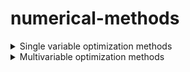 # numerical-methods
<details>
           <summary>Single variable optimization methods</summary>
<details>
           <summary>Bolzano method</summary>
           <br/>
           You should specify:
           <ul>
           <li>
           <b>a</b>: real number
           </li>
           <li>
             <b>b</b>: real number
             </li>
             <li>
           <b>eps</b>: real number
           </li>
           <li>
             <b>func</b>: Func class instance, with lambda function and it's string representation
             </li>
             <li>
             <b>deriv</b>: Func class instance, with lambda function and it's string representation
             </li>
             </ul>
             
https://github.com/alexeikeler/numerical-methods/blob/661d7b3da09461fcbf4bbe50daefd2b8b220d24e/BolzanoMethod.py#L71-L77

</details>

<details>
           <summary>Dichotomizing search</summary>
           <br/>
           You should specify:
           <ul>
           <li>
           <b>a</b>: real number
           </li>
           <li>
             <b>b</b>: real number
             </li>
             <li>
           <b>l</b>: real number
           </li>
           <li>
             <b>func</b>: Func class instance, with lambda function and it's string representation
             </li>
             </ul>
             
https://github.com/alexeikeler/numerical-methods/blob/bb3184de1e268a8afd104d2f476d53b206279fe9/DichotomizingSearch.py#L91-L97
</details>


<details>
           <summary>Golden ration method</summary>
           <br/>
           You should specify:
           <ul>
           <li>
           <b>a</b>: real number
           </li>
           <li>
             <b>b</b>: real number
             </li>
             <li>
           <b>l</b>: real number
           </li>
           <li>
             <b>func</b>: Func class instance, with lambda function and it's string representation
             </li>
             </ul>
             
https://github.com/alexeikeler/numerical-methods/blob/bb3184de1e268a8afd104d2f476d53b206279fe9/GoldenRatioMethod.py#L107-L112
</details>



<details>
           <summary>Newton method</summary>
           <br/>
           You should specify:
           <ul>
           <li>
           <b>x0</b>: real number
           </li>
           <li>
           <b>eps</b>: real number
           </li>
           <li>
             <b>func</b>: Func class instance, with lambda function and it's string representation
             </li>
             <li>
             <b>deriv</b>: Func class instance, with lambda function and it's string representation
             </li>
                          <li>
             <b>second deriv</b>: Func class instance, with lambda function and it's string representation
             </li>
             </ul>
https://github.com/alexeikeler/numerical-methods/blob/bb3184de1e268a8afd104d2f476d53b206279fe9/NewtonMethod.py#L71-L78
</details>
           
</details>

<details>
           <summary>Multivariable optimization methods</summary>
           <details>
                      <summary> fxy_extrema.py - Programm for finding function extremum. </summary>
                      <br/>
                      You should specify:
                      <ul>
                      <li>
                      <b>n</b>: amount of variables
                      </li>
                      <li>
                      <b>f(x1, x2, ..., xn)</b>: function 
                      </li>
                      </ul>
           </details>

<details>
<summary> lagrange_opt.py - Programm for finding function extemum subject to constraints.</summary> 

  <br/>
  You should specify:
  <ul>
  <li>
  <b></b> Number of variables.
  </li>
  <li>
  <b>f(x1, x2, ..., xn)</b>: function 
  </li>
  <li>
  <b></b>Number of constraints. 
  </li>
  <li>
  <b>g1, g2, ..., gn</b>: Constraints. 
  </li>
  </ul>
<br/>
Example:
<ul>
    <li>
    Number of variables: 2
    </li>
    <li>
    f[x1, x2] = 6-4*x1-3*x2   
    </li>
    <li>
    Number of constraints: 1
    </li>
    <li>
    Constraint # 1: x1**2 + x2**2 - 1
    </li>
</ul>
  <b>!!!Important!!!</b>
  <li>
  Constraints must be written like the one in example above, i.e. NOT LIKE x1**2 + x2**2 = 1 but x1**2 + x2**2 - 1. 
  In other words you must move everything from left to right.
  </li>
</ul>



